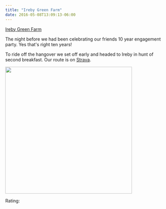 ```yaml
---
title: "Ireby Green Farm"
date: 2016-05-08T13:09:13-06:00
---
```


[Ireby Green Farm](http://www.irebygreenfarm.co.uk/cafe.html)

The night before we had been celebrating our friends 10 year engagement party. Yes that's right ten years!

To ride off the hangover we set off early and headed to Ireby in hunt of second breakfast. Our route is on [Strava](https://www.strava.com/activities/569559022).


<img src="/img/122.jpg" width ="400">

Rating:


